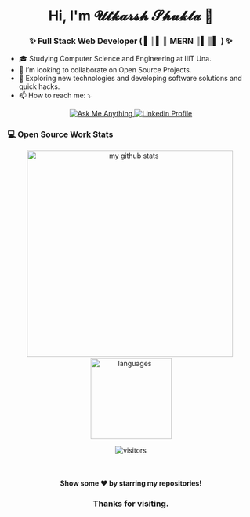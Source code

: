 <h1 align="center"> Hi, I'm 𝓤𝓽𝓴𝓪𝓻𝓼𝓱 𝓢𝓱𝓾𝓴𝓵𝓪 👋 </h1>
<h3 align="center">✨ Full Stack Web Developer ( ▍║▍║ MERN ║▍║▍ ) ✨</h3>

- 🎓 Studying Computer Science and Engineering at IIIT Una.<!-- - 🌱 I’m currently learning WebGl & ThreeJs. -->
- 👯 I’m looking to collaborate on Open Source Projects.
- 🤔 Exploring new technologies and developing software solutions and quick hacks.
- 📫 How to reach me: ⤵


<p align="center">
	<a href="mailto:utkarshshukla707@gmail.com">
		<img alt="Ask Me Anything" src="https://img.shields.io/badge/-Ask_me_anything-blueviolet?style=flat&logo=Gmail&logoColor=white&link=mailto:utkarshshukla707@gmail.com" />
	</a>
	<span>  </span>
	<a href="https://www.linkedin.com/in/utkarshprofile/">
		<img alt="Linkedin Profile" src="https://img.shields.io/badge/-Linkedin_Profile-0072b1?style=flat&logo=Linkedin&logoColor=white" />
	</a>
</p>


### 💻 Open Source Work Stats
<p align="center">
<img src="https://github-readme-stats.vercel.app/api?username=Utkarsh-Shukla-Github&show_icons=true&theme=tokyonight&count_private=true" alt="my github stats" width="420"/>&nbsp;
<img src="https://github-readme-stats.vercel.app/api/top-langs/?username=Utkarsh-Shukla-Github&layout=compact&theme=tokyonight&count_private=true" alt="languages" height="165">
</p>

<p align="center">
	<img alt="visitors" src="https://komarev.com/ghpvc/?username=Utkarsh-Shukla-Github&color=8c36db&style=flat&label=visitors" />
</p>

<br>
<h4 align="center">
	Show some ❤️ by starring my repositories!
</h4>
<h3 align="center">
  Thanks for visiting.
</h3>
